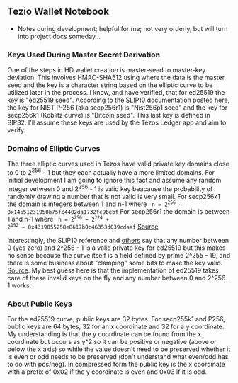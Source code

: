 ## Tezio Wallet Notebook
* Notes during development; helpful for me; not very orderly, but will turn into project docs someday...

### Keys Used During Master Secret Derivation

One of the steps in HD wallet creation is master-seed to master-key deviation. This involves HMAC-SHA512 using where the data is the master seed and the key is a character string based on the elliptic curve to be utilized later in the process. I know, and have verified, that for ed25519 the key is "ed25519 seed". According to the SLIP10 documentation posted [here](https://github.com/satoshilabs/slips/blob/master/slip-0010.md), the key for NIST P-256 (aka secp256r1) is "Nist256p1 seed" and the key for secp256k1 (Koblitz curve) is "Bitcoin seed". This last key is defined in BIP32. I'll assume these keys are used by the Tezos Ledger app and aim to verify. 

### Domains of Elliptic Curves

The three elliptic curves used in Tezos have valid private key domains close to 0 to 2<sup>256</sup> - 1 but they each actually have a more limited domains. For initial development I am going to ignore this fact and assume any random integer vetween 0 and 2<sup>256</sup> - 1 is valid key beacause the probability of randomly drawing a number that is not valid is very small. For secp256k1 the domain is integers between 1 and n-1 where
<code> n = 2<sup>256</sup> − 0x14551231950b75fc4402da1732fc9bebf</code>
For secp256r1 the domain is between 1 and n-1 where
<code> n = 2<sup>256</sup> − 2<sup>224</sup> + 2<sup>192</sup> − 0x4319055258e8617b0c46353d039cdaaf</code>
[Source](https://crypto.stackexchange.com/questions/30269/are-all-possible-ec-private-keys-valid)

Interestingly, the SLIP10 reference and [others](https://crypto.stackexchange.com/questions/60866/is-every-bytestring-a-valid-ed25519-private-key) say that any number between 0 (yes zero) and 2^256 - 1 is a valid private key for ed25519 but this makes no sense because the curve itself is a field defined by prime 2^255 - 19, and there is some business about "clamping" some bits to make the key valid. [Source](https://crypto.stackexchange.com/questions/71140/valid-private-keys-on-curve25519). My best guess here is that the implementation of ed25519 takes care of these invalid keys on the fly and any number between 0 and 2^256-1 works. 
 
### About Public Keys

For the ed25519 curve, public keys are 32 bytes. For secp255k1 and P256, public keys are 64 bytes, 32 for an x coordinate and 32 for a y coordinate. My understanding is that the y coordinate can be found from the x coordinate but occurs as y^2 so it can be positive or negative (above or below the x axis) so while the value doesn't need to be preserved whether it is even or odd needs to be preserved (don't understand what even/odd has to do with pos/neg). In compressed form  the public key is the x coordinate with a prefix of 0x02 if the y coordinate is even and 0x03 if it is odd.
